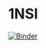 # 1NSI
[![Binder](https://mybinder.org/badge_logo.svg)](https://mybinder.org/v2/gh/happydev542/1NSI/master)
